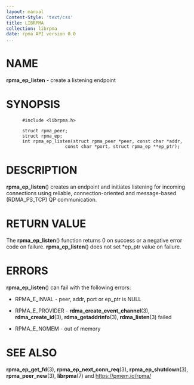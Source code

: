 ```yaml
---
layout: manual
Content-Style: 'text/css'
title: LIBRPMA
collection: librpma
date: rpma API version 0.0
...
```


[comment]: <> (SPDX-License-Identifier: BSD-3-Clause)
[comment]: <> (Copyright 2020, Intel Corporation)

NAME
====

**rpma\_ep\_listen** - create a listening endpoint

SYNOPSIS
========

          #include <librpma.h>

          struct rpma_peer;
          struct rpma_ep;
          int rpma_ep_listen(struct rpma_peer *peer, const char *addr,
                          const char *port, struct rpma_ep **ep_ptr);

DESCRIPTION
===========

**rpma\_ep\_listen**() creates an endpoint and initiates listening for
incoming connections using reliable, connection-oriented and
message-based (RDMA\_PS\_TCP) QP communication.

RETURN VALUE
============

The **rpma\_ep\_listen**() function returns 0 on success or a negative
error code on failure. **rpma\_ep\_listen**() does not set \*ep\_ptr
value on failure.

ERRORS
======

**rpma\_ep\_listen**() can fail with the following errors:

-   RPMA\_E\_INVAL - peer, addr, port or ep\_ptr is NULL

-   RPMA\_E\_PROVIDER - **rdma\_create\_event\_channel**(3),
    **rdma\_create\_id**(3), **rdma\_getaddrinfo**(3),
    **rdma\_listen**(3) failed

-   RPMA\_E\_NOMEM - out of memory

SEE ALSO
========

**rpma\_ep\_get\_fd**(3), **rpma\_ep\_next\_conn\_req**(3),
**rpma\_ep\_shutdown**(3), **rpma\_peer\_new**(3), **librpma**(7) and
https://pmem.io/rpma/
